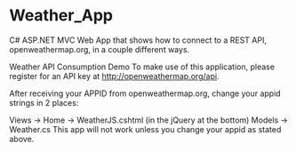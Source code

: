 # Weather_App
C# ASP.NET MVC Web App that shows how to connect to a REST API, openweathermap.org, in a couple different ways.

Weather API Consumption Demo
To make use of this application, please register for an API key at http://openweathermap.org/api.

After receiving your APPID from openweathermap.org, change your appid strings in 2 places:

Views -> Home -> WeatherJS.cshtml (in the jQuery at the bottom)
Models -> Weather.cs
This app will not work unless you change your appid as stated above.
